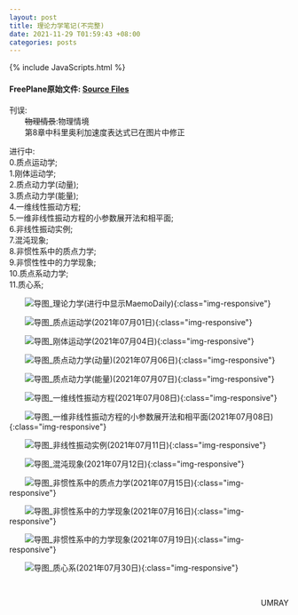 ```yaml
---
layout: post
title: 理论力学笔记(不完整)
date: 2021-11-29 T01:59:43 +08:00
categories: posts
---
```


{% include JavaScripts.html %}

#### FreePlane原始文件: [Source Files](https://github.com/Umaru-Xi/Umaru-Xi.github.io/releases/download/Theoretical_Mechanics_Note/Theoretical_Mechanics_Note.tar.xz) ####  

刊误:  
&emsp;&emsp;~~物理情景~~:物理情境  
&emsp;&emsp;第8章中科里奥利加速度表达式已在图片中修正  

进行中:  
0.质点运动学;  
1.刚体运动学;  
2.质点动力学(动量);  
3.质点动力学(能量);  
4.一维线性振动方程;  
5.一维非线性振动方程的小参数展开法和相平面;  
6.非线性振动实例;  
7.混沌现象;  
8.非惯性系中的质点力学;  
9.非惯性性中的力学现象;  
10.质点系动力学;  
11.质心系;  

&emsp;&emsp;![导图_理论力学(进行中显示MaemoDaily)](/include/MaemoDaily/Latest.jpg){:class="img-responsive"}  

&emsp;&emsp;![导图_质点运动学(2021年07月01日)](/include/TMC/0.质点运动学.png){:class="img-responsive"}  

&emsp;&emsp;![导图_刚体运动学(2021年07月04日)](/include/TMC/1.刚体运动学.png){:class="img-responsive"}  

&emsp;&emsp;![导图_质点动力学(动量)(2021年07月06日)](/include/TMC/2.质点动力学(动量).png){:class="img-responsive"}  

&emsp;&emsp;![导图_质点动力学(能量)(2021年07月07日)](/include/TMC/3.质点动力学(能量).png){:class="img-responsive"}  

&emsp;&emsp;![导图_一维线性振动方程(2021年07月08日)](/include/TMC/4.一维线性振动方程.png){:class="img-responsive"}  

&emsp;&emsp;![导图_一维非线性振动方程的小参数展开法和相平面(2021年07月08日)](/include/TMC/5.一维非线性振动方程的小参数展开法和相平面.png){:class="img-responsive"}  

&emsp;&emsp;![导图_非线性振动实例(2021年07月11日)](/include/TMC/6.非线性振动实例.png){:class="img-responsive"}  

&emsp;&emsp;![导图_混沌现象(2021年07月12日)](/include/TMC/7.混沌现象.png){:class="img-responsive"}  

&emsp;&emsp;![导图_非惯性系中的质点力学(2021年07月15日)](/include/TMC/8.非惯性系中的质点力学.png){:class="img-responsive"}  

&emsp;&emsp;![导图_非惯性系中的力学现象(2021年07月16日)](/include/TMC/9.非惯性系中的力学现象.png){:class="img-responsive"}  

&emsp;&emsp;![导图_非惯性系中的力学现象(2021年07月19日)](/include/TMC/10.质点系动力学.png){:class="img-responsive"}  

&emsp;&emsp;![导图_质心系(2021年07月30日)](/include/TMC/11.质心系.png){:class="img-responsive"}  

&emsp;&emsp;
<p align="right">UMRAY</p>
